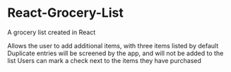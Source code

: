 # React-Grocery-List
A grocery list created in React

Allows the user to add additional items, with three items listed by default
Duplicate entries will be screened by the app, and will not be added to the list
Users can mark a check next to the items they have purchased
